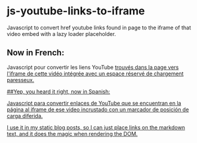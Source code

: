 # js-youtube-links-to-iframe
Javascript to convert href youtube links found in page to the iframe of that video embed with a lazy loader placeholder.


## Now in French:
Javascript pour convertir les liens YouTube <a href> trouvés dans la page vers l'iframe de cette vidéo intégrée avec un espace réservé de chargement paresseux.


##Yep, you heard it right, now in Spanish: 

Javascript para convertir enlaces <a href> de YouTube que se encuentran en la página al iframe de ese video incrustado con un marcador de posición de carga diferida.


I use it in my static blog posts, so I can just place links on the markdown text, and it does the magic when rendering the DOM.

